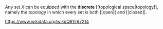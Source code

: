 Any set $X$ can be equipped with the **discrete** [[topological space|topology]], namely the topology in which every set is both [[open]] and [[closed]].

https://www.wikidata.org/wiki/Q91267214